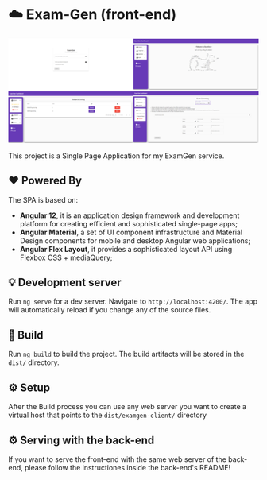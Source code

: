 # :cloud: Exam-Gen (front-end) 
<img src="./.github/images/login.PNG" width="50%"><img src="./.github/images/dashboard.PNG" width="50%">
<img src="./.github/images/sub_list.PNG" width="50%"><img src="./.github/images/exam_gen.PNG" width="50%">


This project is a Single Page Application for my ExamGen service.

## :heart: Powered By

The SPA is based on:

- **Angular 12**, it is an application design framework and development platform for creating efficient and sophisticated single-page apps;
- **Angular Material**, a set of UI component infrastructure and Material Design components for mobile and desktop Angular web applications;
- **Angular Flex Layout**, it provides a sophisticated layout API using Flexbox CSS + mediaQuery;

## :bulb: Development server

Run `ng serve` for a dev server. Navigate to `http://localhost:4200/`. The app will automatically reload if you change any of the source files.

## :wrench: Build

Run `ng build` to build the project. The build artifacts will be stored in the `dist/` directory.

## :gear: Setup

After the Build process you can use any web server you want to create a virtual host that points to the `dist/examgen-client/` directory

## :gear: Serving with the back-end

If you want to serve the front-end with the same web server of the back-end, please follow the instructiones inside the back-end's README!


